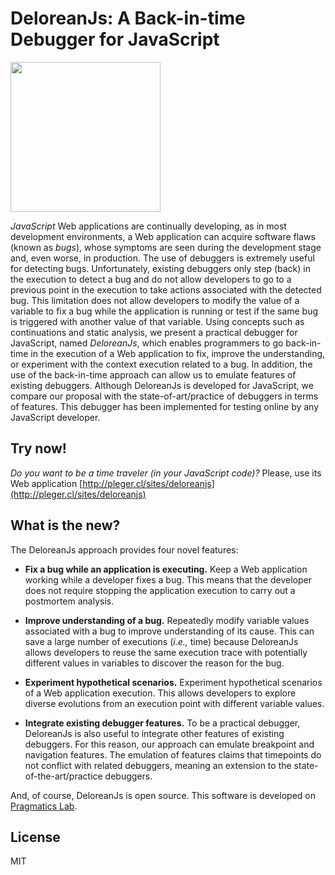 # DeloreanJs: A Back-in-time Debugger for JavaScript

<img src="http://pragmaticslab.com/wordpress/wp-content/uploads/2018/09/LogoPragmaticsLab.png" width="240">

*JavaScript* Web applications are continually developing, as in most development environments, a Web application can acquire software flaws (known as *bugs*), whose symptoms are seen during the development stage and, even worse, in production. The use of debuggers is extremely useful for detecting bugs. Unfortunately, existing debuggers only step (back) in the execution to detect a bug and do not allow developers to go to a previous point in the execution to take actions associated with the detected bug. This limitation does not allow developers to modify the value of a variable to fix a bug while the application is running or test if the same bug is triggered with another value of that variable. Using concepts such as continuations and static analysis, we present a practical debugger for JavaScript, named *DeloreanJs*, which enables programmers to go back-in-time in the execution of a Web application to fix, improve the understanding, or experiment with the context execution related to a bug. In addition, the use of the back-in-time approach can allow us to emulate features of existing debuggers. Although DeloreanJs is developed for JavaScript, we compare our proposal with the state-of-art/practice of debuggers in terms of features. This debugger has been implemented for testing online by any JavaScript developer.

Try now!
---

*Do you want to be a time traveler (in your JavaScript code)?* Please, use its Web application [http://pleger.cl/sites/deloreanjs](http://pleger.cl/sites/deloreanjs)

What is the new?
----

The DeloreanJs approach provides four novel features:

- **Fix a bug while an application is executing.** Keep a Web application working while a developer fixes a bug. This means that the developer does not require stopping the application execution to carry out a postmortem analysis.          
	
- **Improve understanding of a bug.** Repeatedly modify variable values associated with a bug to improve understanding of its cause. This can save a large number of executions (*i.e.,* time) because DeloreanJs allows developers to reuse the same execution trace with potentially different values in variables to discover the reason for the bug.       

- **Experiment hypothetical scenarios.** Experiment hypothetical scenarios of a Web application execution. This allows developers to explore diverse evolutions from an execution point with different variable values. 
		
- **Integrate existing debugger features.** To be a practical debugger, DeloreanJs is also useful to integrate other features of existing debuggers. For this reason, our approach can emulate breakpoint and navigation features. The emulation of features claims that timepoints do not conflict with related debuggers, meaning an extension to the state-of-the-art/practice debuggers.  


And, of course, DeloreanJs is open source. This software is developed on [Pragmatics Lab](http://pragmaticslab.com). 


License
----

MIT



